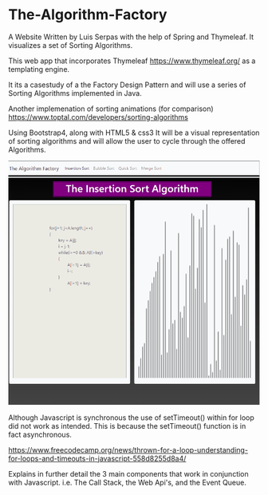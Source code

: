 # The-Algorithm-Factory
A Website Written by Luis Serpas
with the help of Spring and Thymeleaf.
It visualizes a set of Sorting Algorithms.



This web app that incorporates Thymeleaf
https://www.thymeleaf.org/
as a templating engine.

It its a casestudy of a the Factory Design Pattern and will use a series of 
Sorting Algorithms implemented in Java.

Another implemenation of sorting animations (for comparison)
https://www.toptal.com/developers/sorting-algorithms

Using Bootstrap4, along with HTML5 & css3 It will be a visual representation of sorting algorithms 
and will allow the user to cycle through the offered Algorithms. 

![The Algorithm Factory Insertion Sort Demo](the_algorithm_factory_demo.gif)

Although Javascript is synchronous the use of setTimeout() within for loop
did not work as intended. This is because the setTimeout() function is in fact asynchronous.

https://www.freecodecamp.org/news/thrown-for-a-loop-understanding-for-loops-and-timeouts-in-javascript-558d8255d8a4/

Explains in further detail the 3 main components that work in conjunction with Javascript. 
i.e. The Call Stack, the Web Api's, and the Event Queue.
